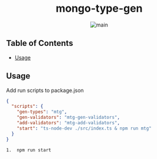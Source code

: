 <h1 align="center">mongo-type-gen</h1>

<div align="center" dir="auto">
	<img 
		alt="main"
		src="https://github.com/PaulSavignano/mongo-type-gen/actions/workflows/pr.yml/badge.svg"
	/>
</div>

## Table of Contents

- [Usage](#usage)

## Usage

Add run scripts to package.json

```json
{
  "scripts": {
    "gen-types": "mtg",
    "gen-validators": "mtg-gen-validators",
    "add-validators": "mtg-add-validators",
    "start": "ts-node-dev ./src/index.ts & npm run mtg"
  }
}
```

```bash
1.  npm run start
```
